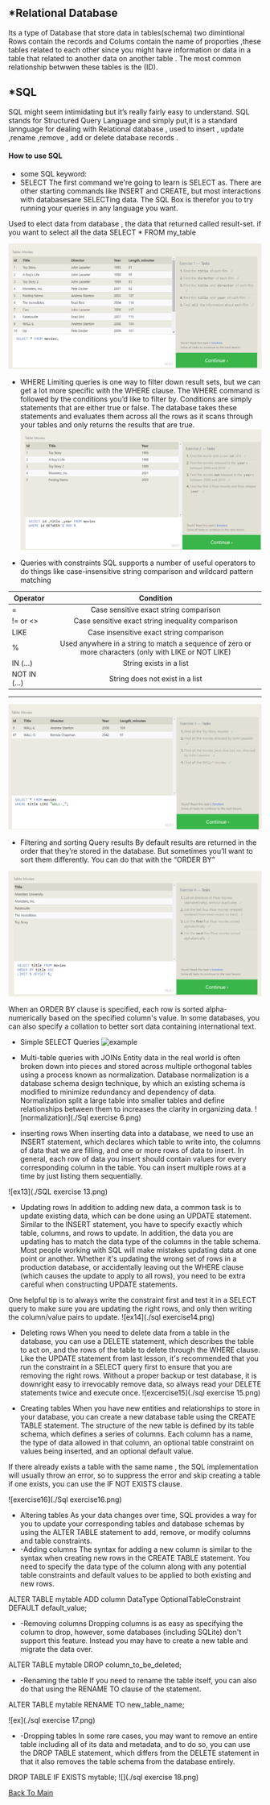## *Relational Database 
Its a type of Database that store data in tables(schema) two dimintional Rows contain the records
 and Colums contain the name of proporties ,these tables related to each other since you might have 
 information or data in a table that related to another data on another table .
 The most common relationship betwwen these tables is the (ID).

 ## *SQL 
 SQL might seem intimidating but it’s really fairly easy to understand. SQL stands for
Structured Query Language and simply put,it is a standard lannguage for dealing with Relational database ,
 used to insert , update ,rename ,remove , add or delete database records .

 

 #### How to use SQL
 - some SQL keyword:
 - SELECT 
 The first command we're going to learn is SELECT as. There are other starting commands like INSERT and CREATE, 
 but most interactions with databasesare SELECTing data. The SQL Box is therefor you to try running your queries 
 in any language you want.
 
 Used to elect data from database , the data that returned called result-set.
 if you want to select all the data SELECT * FROM my_table

 ![SELECT EXERCISE](./images/sql_excercise1.png)

 - WHERE
 Limiting queries is one way to filter down result sets, but we can get a lot more specific with the WHERE clause. The WHERE command is followed by the conditions you’d like to
filter by.
Conditions are simply statements that are either true or false. The database takes these
statements and evaluates them across all the rows as it scans through your tables and only
returns the results that are true.
![WHERE](./images/sql%20exercise2.png)


- Queries with constraints
SQL supports a number of useful operators to do things like case-insensitive string comparison and wildcard pattern matching

| Operator | Condition|
|----------|:-------------:|
| =	  |Case sensitive exact string comparison|
|!= or <> |Case sensitive exact string inequality comparison|
| LIKE |Case insensitive exact string comparison|
|% |	Used anywhere in a string to match a sequence of zero or more characters (only with LIKE or NOT LIKE)|
|IN (…)	|String exists in a list|
|NOT IN (…)	|String does not exist in a list|
---
![LIKE](./images/sql%20exercise%203.png)

- Filtering and sorting Query results
By default results are returned in the order that they’re stored in the database. But
sometimes you’ll want to sort them differently. You can do that with the “ORDER BY”

![ODRDER_BY](./images/sql%20exercise%204.png)

When an ORDER BY clause is specified, each row is sorted alpha-numerically based on the specified column's value. In some databases, you can also specify a collation to better sort data containing international text.

- Simple SELECT Queries
![example](./images//)

- Multi-table queries with JOINs
Entity data in the real world is often broken down into pieces and stored across multiple orthogonal tables using a process known as normalization.
Database normalization is a database schema design technique, by which an existing schema is modified to minimize redundancy and dependency of data. Normalization split a large table into smaller tables and define relationships between them to increases the clarity in organizing data.
![normalization](./Sql exercise 6.png)

- inserting rows
When inserting data into a database, we need to use an INSERT statement, which declares which table to write into, the columns of data that we are filling, and one or more rows of data to insert. In general, each row of data you insert should contain values for every corresponding column in the table. You can insert multiple rows at a time by just listing them sequentially.

![ex13](./SQL exercise 13.png)

- Updating rows
In addition to adding new data, a common task is to update existing data, which can be done using an UPDATE statement. Similar to the INSERT statement, you have to specify exactly which table, columns, and rows to update. In addition, the data you are updating has to match the data type of the columns in the table schema.
Most people working with SQL will make mistakes updating data at one point or another. Whether it's updating the wrong set of rows in a production database, or accidentally leaving out the WHERE clause (which causes the update to apply to all rows), you need to be extra careful when constructing UPDATE statements.

One helpful tip is to always write the constraint first and test it in a SELECT query to make sure you are updating the right rows, and only then writing the column/value pairs to update.
![ex14](./sql exercise14.png)

- Deleting rows
When you need to delete data from a table in the database, you can use a DELETE statement, which describes the table to act on, and the rows of the table to delete through the WHERE clause.
Like the UPDATE statement from last lesson, it's recommended that you run the constraint in a SELECT query first to ensure that you are removing the right rows. Without a proper backup or test database, it is downright easy to irrevocably remove data, so always read your DELETE statements twice and execute once.
![excercise15](./sql exercise 15.png)

- Creating tables
When you have new entities and relationships to store in your database, you can create a new database table using the CREATE TABLE statement.
The structure of the new table is defined by its table schema, which defines a series of columns. Each column has a name, the type of data allowed in that column, an optional table constraint on values being inserted, and an optional default value.

If there already exists a table with the same name , the SQL implementation will usually throw an error, so to suppress the error and skip creating a table if one exists, you can use the IF NOT EXISTS clause.

![exercise16](./Sql exercise16.png)

-  Altering tables
As your data changes over time, SQL provides a way for you to update your corresponding tables and database schemas by using the ALTER TABLE statement to add, remove, or modify columns and table constraints.
 - -Adding columns
 The syntax for adding a new column is similar to the syntax when creating new rows in the CREATE TABLE statement. You need to specify the data type of the column along with any potential table constraints and default values to be applied to both existing and new rows.

 ALTER TABLE mytable
ADD column DataType OptionalTableConstraint 
    DEFAULT default_value;


 - -Removing columns
 Dropping columns is as easy as specifying the column to drop, however, some databases (including SQLite) don't support this feature. Instead you may have to create a new table and migrate the data over.

 ALTER TABLE mytable
DROP column_to_be_deleted;

- -Renaming the table
If you need to rename the table itself, you can also do that using the RENAME TO clause of the statement.

ALTER TABLE mytable
RENAME TO new_table_name;

![ex](./sql exercise 17.png)

- -Dropping tables
In some rare cases, you may want to remove an entire table including all of its data and metadata, and to do so, you can use the DROP TABLE statement, which differs from the DELETE statement in that it also removes the table schema from the database entirely.

DROP TABLE IF EXISTS mytable;
![](./sql exercise 18.png)

[Back To Main](./README.md)







 
 


 